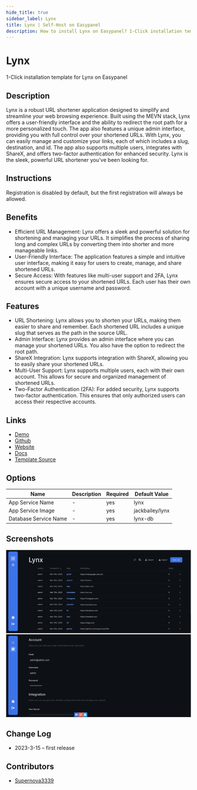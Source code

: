 ```yaml
---
hide_title: true
sidebar_label: Lynx
title: Lynx | Self-Host on Easypanel
description: How to install Lynx on Easypanel? 1-Click installation template for Lynx on Easypanel
---
```


<!-- generated -->

# Lynx

1-Click installation template for Lynx on Easypanel

## Description

Lynx is a robust URL shortener application designed to simplify and streamline your web browsing experience. Built using the MEVN stack, Lynx offers a user-friendly interface and the ability to redirect the root path for a more personalized touch. The app also features a unique admin interface, providing you with full control over your shortened URLs. With Lynx, you can easily manage and customize your links, each of which includes a slug, destination, and id. The app also supports multiple users, integrates with ShareX, and offers two-factor authentication for enhanced security. Lynx is the sleek, powerful URL shortener you&#39;ve been looking for.

## Instructions

Registration is disabled by default, but the first registration will always be allowed.

## Benefits

- Efficient URL Management: Lynx offers a sleek and powerful solution for shortening and managing your URLs. It simplifies the process of sharing long and complex URLs by converting them into shorter and more manageable links.
- User-Friendly Interface: The application features a simple and intuitive user interface, making it easy for users to create, manage, and share shortened URLs.
- Secure Access: With features like multi-user support and 2FA, Lynx ensures secure access to your shortened URLs. Each user has their own account with a unique username and password.

## Features

- URL Shortening: Lynx allows you to shorten your URLs, making them easier to share and remember. Each shortened URL includes a unique slug that serves as the path in the source URL.
- Admin Interface: Lynx provides an admin interface where you can manage your shortened URLs. You also have the option to redirect the root path.
- ShareX Integration: Lynx supports integration with ShareX, allowing you to easily share your shortened URLs.
- Multi-User Support: Lynx supports multiple users, each with their own account. This allows for secure and organized management of shortened URLs.
- Two-Factor Authentication (2FA): For added security, Lynx supports two-factor authentication. This ensures that only authorized users can access their respective accounts.

## Links

- [Demo](https://demo.getlynx.dev/)
- [Github](https://github.com/Lynx-Shortener/Lynx/)
- [Website](https://getlynx.dev)
- [Docs](https://docs.getlynx.dev)
- [Template Source](https://github.com/easypanel-io/templates/tree/main/templates/lynx)

## Options

Name | Description | Required | Default Value
-|-|-|-
App Service Name | - | yes | lynx
App Service Image | - | yes | jackbailey/lynx
Database Service Name | - | yes | lynx-db

## Screenshots

![Lynx Screenshot](./assets/screenshot1.png)
![Lynx Screenshot](./assets/screenshot2.png)

## Change Log

- 2023-3-15 – first release

## Contributors

- [Supernova3339](https://github.com/supernova3339)
